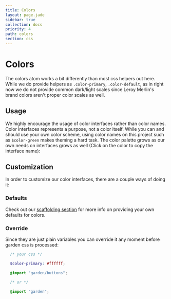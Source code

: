 ```yaml
---
title: Colors
layout: page.jade
sidebar: true
collection: docs
priority: 4
path: colors
section: css
---
```


# Colors
The colors atom works a bit differently than most css helpers out here. While we do provide helpers as `.color-primary`, `.color-default`, as in right now we do not provide common dark/light scales since Leroy Merlin's brand colors aren't proper color scales as well.

## Usage
We highly encourage the usage of color interfaces rather than color names. Color interfaces represents a purpose, not a color itself. While you can and should use your own color scheme, using color names on this project such as `$color-green` makes theming a hard task. The color palette grows as our own needs on interfaces grows as well (Click on the color to copy the interface name):


<div class="row palette">
  <div class="col-xs-12 col-sm-6 col-md-4">
    <div class="color color-primary-dark" data-clipboard-text="$color-primary-dark"></div>
  </div>
  <div class="col-xs-12 col-sm-6 col-md-4">
    <div class="color color-primary" data-clipboard-text="$color-primary"></div>
  </div>
  <div class="col-xs-12 col-sm-6 col-md-4">
    <div class="color color-primary-light" data-clipboard-text="$color-primary-light"></div>
  </div>
  <div class="col-xs-12 col-sm-6 col-md-4">
    <div class="color color-primary-lighter" data-clipboard-text="$color-primary-lighter"></div>
  </div>

  <div class="col-xs-12 col-sm-6 col-md-4">
    <div class="color color-secondary" data-clipboard-text="$color-secondary"></div>
  </div>

  <div class="col-xs-12 col-sm-6 col-md-4">
    <div class="color color-default-darker" data-clipboard-text="$color-default-darker"></div>
  </div>
  <div class="col-xs-12 col-sm-6 col-md-4">
    <div class="color color-default-dark" data-clipboard-text="$color-default-dark"></div>
  </div>
  <div class="col-xs-12 col-sm-6 col-md-4">
    <div class="color color-default" data-clipboard-text="$color-default"></div>
  </div>
  <div class="col-xs-12 col-sm-6 col-md-4">
    <div class="color color-default-light" data-clipboard-text="$color-default-light"></div>
  </div>
  <div class="col-xs-12 col-sm-6 col-md-4">
    <div class="color color-default-lighter" data-clipboard-text="$color-default-lighter"></div>
  </div>

  <div class="col-xs-12 col-sm-6 col-md-4">
    <div class="color color-neutral" data-clipboard-text="$color-neutral"></div>
  </div>
  <div class="col-xs-12 col-sm-6 col-md-4">
    <div class="color color-black" data-clipboard-text="$color-black"></div>
  </div>
  <div class="col-xs-12 col-sm-6 col-md-4">
    <div class="color color-text" data-clipboard-text="$color-text"></div>
  </div>
  <div class="col-xs-12 col-sm-6 col-md-4">
    <div class="color color-warning" data-clipboard-text="$color-warning"></div>
  </div>
  <div class="col-xs-12 col-sm-6 col-md-4">
    <div class="color color-warning-light" data-clipboard-text="$color-warning-light"></div>
  </div>
  <div class="col-xs-12 col-sm-6 col-md-4">
    <div class="color color-danger" data-clipboard-text="$color-danger"></div>
  </div>
  <div class="col-xs-12 col-sm-6 col-md-4">
    <div class="color color-success" data-clipboard-text="$color-success"></div>
  </div>
</div>

## Customization
In order to customize our color interfaces, there are a couple ways of doing it:

### Defaults
Check out our [scaffolding section](scaffolding.html) for more info on providing your own defaults for colors.

### Override
Since they are just plain variables you can override it any moment before garden css is processed:

```scss
  /* your css */

  $color-primary: #ffffff;

  @import "garden/buttons";

  /* or */

  @import "garden";
```
